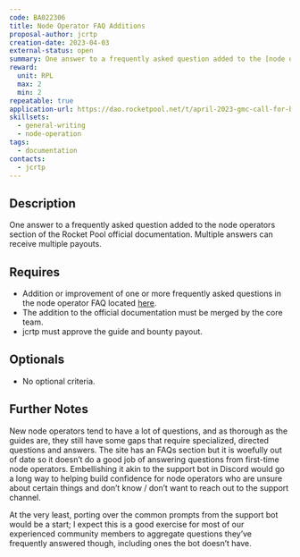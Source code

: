 ```yaml
---
code: BA022306
title: Node Operator FAQ Additions
proposal-author: jcrtp
creation-date: 2023-04-03
external-status: open
summary: One answer to a frequently asked question added to the [node operators section](https://github.com/rocket-pool/docs.rocketpool.net/blob/main/docs/guides/node/faq.md) of the Rocket Pool official documentation. Multiple answers can receive multiple payouts. 
reward:
  unit: RPL
  max: 2
  min: 2
repeatable: true
application-url: https://dao.rocketpool.net/t/april-2023-gmc-call-for-bounty-applications-deadline-is-april-15th/1637/7
skillsets:
  - general-writing
  - node-operation
tags: 
  - documentation
contacts:
  - jcrtp
---
```


## Description

One answer to a frequently asked question added to the node operators section of the Rocket Pool official documentation. Multiple answers can receive multiple payouts. 

## Requires
* Addition or improvement of one or more frequently asked questions in the node operator FAQ located [here](https://github.com/rocket-pool/docs.rocketpool.net/blob/main/docs/guides/node/faq.md).
* The addition to the official documentation must be merged by the core team. 
* jcrtp must approve the guide and bounty payout. 

## Optionals
* No optional criteria.

## Further Notes

New node operators tend to have a lot of questions, and as thorough as the guides are, they still have some gaps that require specialized, directed questions and answers. The site has an FAQs section but it is woefully out of date so it doesn’t do a good job of answering questions from first-time node operators. Embellishing it akin to the support bot in Discord would go a long way to helping build confidence for node operators who are unsure about certain things and don’t know / don’t want to reach out to the support channel.

At the very least, porting over the common prompts from the support bot would be a start; I expect this is a good exercise for most of our experienced community members to aggregate questions they’ve frequently answered though, including ones the bot doesn’t have.